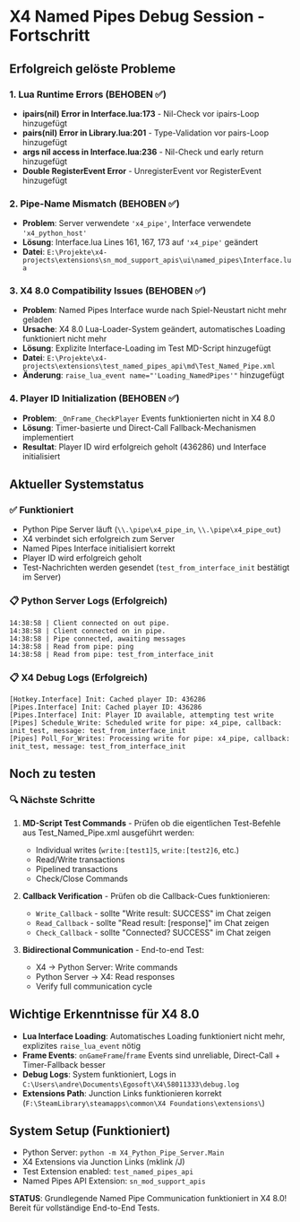 # X4 Named Pipes Debug Session - Fortschritt

## Erfolgreich gelöste Probleme

### 1. Lua Runtime Errors (BEHOBEN ✅)
- **ipairs(nil) Error in Interface.lua:173** - Nil-Check vor ipairs-Loop hinzugefügt
- **pairs(nil) Error in Library.lua:201** - Type-Validation vor pairs-Loop hinzugefügt  
- **args nil access in Interface.lua:236** - Nil-Check und early return hinzugefügt
- **Double RegisterEvent Error** - UnregisterEvent vor RegisterEvent hinzugefügt

### 2. Pipe-Name Mismatch (BEHOBEN ✅)
- **Problem**: Server verwendete `'x4_pipe'`, Interface verwendete `'x4_python_host'`
- **Lösung**: Interface.lua Lines 161, 167, 173 auf `'x4_pipe'` geändert
- **Datei**: `E:\Projekte\x4-projects\extensions\sn_mod_support_apis\ui\named_pipes\Interface.lua`

### 3. X4 8.0 Compatibility Issues (BEHOBEN ✅)
- **Problem**: Named Pipes Interface wurde nach Spiel-Neustart nicht mehr geladen
- **Ursache**: X4 8.0 Lua-Loader-System geändert, automatisches Loading funktioniert nicht mehr
- **Lösung**: Explizite Interface-Loading im Test MD-Script hinzugefügt
- **Datei**: `E:\Projekte\x4-projects\extensions\test_named_pipes_api\md\Test_Named_Pipe.xml`
- **Änderung**: `raise_lua_event name="'Loading_NamedPipes'"` hinzugefügt

### 4. Player ID Initialization (BEHOBEN ✅)
- **Problem**: `_OnFrame_CheckPlayer` Events funktionierten nicht in X4 8.0
- **Lösung**: Timer-basierte und Direct-Call Fallback-Mechanismen implementiert
- **Resultat**: Player ID wird erfolgreich geholt (436286) und Interface initialisiert

## Aktueller Systemstatus

### ✅ Funktioniert
- Python Pipe Server läuft (`\\.\pipe\x4_pipe_in`, `\\.\pipe\x4_pipe_out`)
- X4 verbindet sich erfolgreich zum Server
- Named Pipes Interface initialisiert korrekt
- Player ID wird erfolgreich geholt
- Test-Nachrichten werden gesendet (`test_from_interface_init` bestätigt im Server)

### 📋 Python Server Logs (Erfolgreich)
```
14:38:58 | Client connected on out pipe.
14:38:58 | Client connected on in pipe.  
14:38:58 | Pipe connected, awaiting messages
14:38:58 | Read from pipe: ping
14:38:58 | Read from pipe: test_from_interface_init
```

### 📋 X4 Debug Logs (Erfolgreich)
```
[Hotkey.Interface] Init: Cached player ID: 436286
[Pipes.Interface] Init: Cached player ID: 436286
[Pipes.Interface] Init: Player ID available, attempting test write
[Pipes] Schedule_Write: Scheduled write for pipe: x4_pipe, callback: init_test, message: test_from_interface_init
[Pipes] Poll_For_Writes: Processing write for pipe: x4_pipe, callback: init_test, message: test_from_interface_init
```

## Noch zu testen

### 🔍 Nächste Schritte
1. **MD-Script Test Commands** - Prüfen ob die eigentlichen Test-Befehle aus Test_Named_Pipe.xml ausgeführt werden:
   - Individual writes (`write:[test1]5`, `write:[test2]6`, etc.)  
   - Read/Write transactions
   - Pipelined transactions
   - Check/Close Commands

2. **Callback Verification** - Prüfen ob die Callback-Cues funktionieren:
   - `Write_Callback` - sollte "Write result: SUCCESS" im Chat zeigen
   - `Read_Callback` - sollte "Read result: [response]" im Chat zeigen  
   - `Check_Callback` - sollte "Connected? SUCCESS" im Chat zeigen

3. **Bidirectional Communication** - End-to-end Test:
   - X4 → Python Server: Write commands
   - Python Server → X4: Read responses
   - Verify full communication cycle

## Wichtige Erkenntnisse für X4 8.0

- **Lua Interface Loading**: Automatisches Loading funktioniert nicht mehr, explizites `raise_lua_event` nötig
- **Frame Events**: `onGameFrame`/`frame` Events sind unreliable, Direct-Call + Timer-Fallback besser
- **Debug Logs**: System funktioniert, Logs in `C:\Users\andre\Documents\Egosoft\X4\58011333\debug.log`
- **Extensions Path**: Junction Links funktionieren korrekt (`F:\SteamLibrary\steamapps\common\X4 Foundations\extensions\`)

## System Setup (Funktioniert)
- Python Server: `python -m X4_Python_Pipe_Server.Main` 
- X4 Extensions via Junction Links (mklink /J)
- Test Extension enabled: `test_named_pipes_api`
- Named Pipes API Extension: `sn_mod_support_apis`

**STATUS**: Grundlegende Named Pipe Communication funktioniert in X4 8.0! Bereit für vollständige End-to-End Tests.